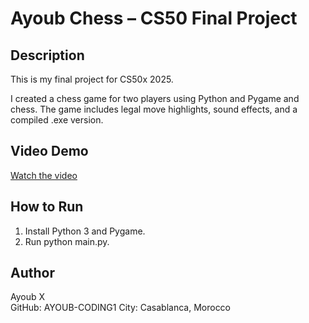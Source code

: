 # Ayoub Chess – CS50 Final Project

## Description
This is my final project for CS50x 2025.

I created a chess game for two players using Python and Pygame and chess. The game includes legal move highlights, sound effects, and a compiled .exe version.

## Video Demo
[Watch the video](https://youtu.be/NIbBauF8NXk)

## How to Run
1. Install Python 3 and Pygame.
2. Run python main.py.


## Author
Ayoub X  
GitHub: AYOUB-CODING1 
City: Casablanca, Morocco
